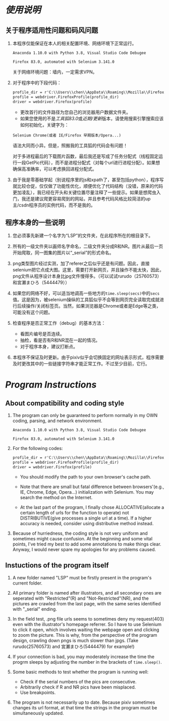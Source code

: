 # ***使用说明***

## 关于程序适用性问题和码风问题

1. 本程序仅能保证在本人的相关配置环境、网络环境下正常运行。

    `Anaconda 1.10.0 with Python 3.8, Visual Studio Code Debugee`

    `Firefox 83.0, automated with Selenium 3.141.0`

    关于网络环境问题：墙内，一定需求VPN。

2. 对于程序中的下段代码：

    ```apache
    profile_dir = r'C:\\Users\\chen\\AppData\\Roaming\\Mozilla\\Firefox\\Profiles\\twtf6r6t.default-release'
    profile = webdriver.FirefoxProfile(profile_dir)
    driver = webdriver.Firefox(profile)
    ```

    * 更改首行的文件路径为您自己的浏览器用户数据文件夹。
    * 如果您使用的不是*工具狐83.0*或*近期/更新*版本，请使用搜索引擎搜索应该如何初始化，关键字为：

    `Selenium Chrome(或者 IE/Firefox 早期版本/Opera...)`

    语法大同而小异。但是，照搬我的工具狐的代码会有问题！
    
    对于多进程最后的下载图片函数，最后我还是写成了任务分配式（线程固定运行一段GetPic代码），而不是进程分配式（对每个url进行进程分配）。如果想确保高准确率，可以考虑换回进程分配式。

3. 由于我是零基础学起（别说程序里的js和xpath了，甚至包括python），程序写就比较仓促，仅仅做了功能性优化，顺便优化了代码结构（没错，原来的代码更加凌乱），我已经在开头和关键位置尽量注释了一些提示。如果是想爬虫入门，我还是建议爬更容易爬到的网站，并且参考代码风格比较简洁的up主/csdn程序员的实例代码，而不是我的。

## 程序本身的一些说明

1. 您必须事先新建一个名字为“LSP”的文件夹，在此程序所在的根目录下。

2. 所有的一级文件夹以画师名字命名，二级文件夹分成R和NR。图片从最后一页开始爬取，同一图集的图片以“_serial”的形式命名。

3. png类型图片经过实测，加了referer之后似乎还是有问题。因此，直接selenium把它点成大图。这里，需要打开新网页，并且操作不能太快，因此，png文件从程序设计本身比jpg文件慢得多。（可以试试rurudo（25760573）和宮瀬まひろ（5444479））

4. 如果您的网络不好，可以适当地调高一些地方的`time.sleep(secs)`中的`secs`值。这是因为，被selenium操纵的工具狐似乎不会等到网页完全读取完成就进行后续操作/关闭标签页。当然，如果浏览器是Chrome或者是Edge等之类，可能没有这个问题。

5. 检查程序是否正常工作（debug）的基本方法：

    * 看图片编号是否连续。
    * 抽检，看是否有R和NR混在一起的情况。
    * 对于程序本身，建议打断点。

6. 本程序不保证及时更新。由于pixiv似乎会切换固定的网址表示形式，程序需要及时更改其中的一些链接字符串才能正常工作。不过至少目前，它行。

# ***Program Instructions***

## About compatibility and coding style

1. The program can only be guaranteed to perform normally in my OWN coding, parsing, and network environment.

    `Anaconda 1.10.0 with Python 3.8, Visual Studio Code Debugee`

    `Firefox 83.0, automated with Selenium 3.141.0`

2. For the following codes:

     ```apache
    profile_dir = r'C:\\Users\\chen\\AppData\\Roaming\\Mozilla\\Firefox\\Profiles\\twtf6r6t.default-release'
    profile = webdriver.FirefoxProfile(profile_dir)
    driver = webdriver.Firefox(profile)
    ```

    * You should modify the path to your own browser's cache path.
    * Note that there are small but fatal difference between browsers'(e.g., IE, Chrome, Edge, Opera...) initialization with Selenium. You may search the method on the Internet.

    * At the last part of the program, I finally chose ALLOCATIVE(allocate a certain length of urls for the function to operate) not DISTRIBUTIVE(give processes a single url at a time). If a higher accuracy is needed, consider using distributive method instead.

3. Because of hurriedness, the coding style is not very uniform and sometimes might cause confusion. At the beginning and some vital points, I've tried my best to add some annotations to make things clear. Anyway, I would never spare my apologies for any problems caused.

## Instuctions of the program itself

1. A new folder named "LSP" must be firstly present in the program's current folder.

2. All primary folder is named after illustrators, and all secondary ones are seperated with "Restricted"(R) and "Not-Restricted"(NR), and the pictures are crawled from the last page, with the same series identified with "_serial" ending.

3. In the field test, .png file urls seems to sometimes deny my request(403) even with the illustrator's homepage referrer. So I have to use Selenium to click it open, which involves waiting the webpage open and clicking to zoom the picture. This is why, from the perspective of the program design, crawling down pngs is much slower than jpgs. (Take rurudo(25760573) and 宮瀬まひろ(5444479) for example!)

4. If your connection is bad, you may moderately increase the time the progrm sleeps by adjusting the number in the brackets of `time.sleep()`.

5. Some basic methods to test whether the program is running well:

    * Check if the serial numbers of the pics are consecutive.
    * Arbitrarily check if R and NR pics have been misplaced.
    * Use breakpoints.

6. The program is not necessarily up to date. Because pixiv sometimes changes its url format, at that time the strings in the program must be simultaneously updated.
